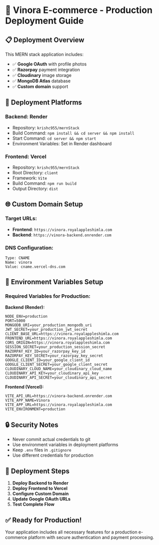 # 🚀 Vinora E-commerce - Production Deployment Guide

## 📋 **Deployment Overview**

This MERN stack application includes:
- ✅ **Google OAuth** with profile photos
- ✅ **Razorpay** payment integration
- ✅ **Cloudinary** image storage
- ✅ **MongoDB Atlas** database
- ✅ **Custom domain** support

## 🔧 **Deployment Platforms**

### **Backend: Render**
- Repository: `krishc955/mernStack`
- Build Command: `npm install && cd server && npm install`
- Start Command: `cd server && npm start`
- Environment Variables: Set in Render dashboard

### **Frontend: Vercel**
- Repository: `krishc955/mernStack`
- Root Directory: `client`
- Framework: `Vite`
- Build Command: `npm run build`
- Output Directory: `dist`

## 🌐 **Custom Domain Setup**

### **Target URLs:**
- **Frontend**: `https://vinora.royalappleshimla.com`
- **Backend**: `https://vinora-backend.onrender.com`

### **DNS Configuration:**
```
Type: CNAME
Name: vinora
Value: cname.vercel-dns.com
```

## 🔑 **Environment Variables Setup**

### **Required Variables for Production:**

**Backend (Render):**
```
NODE_ENV=production
PORT=5000
MONGODB_URI=your_production_mongodb_uri
JWT_SECRET=your_production_jwt_secret
CLIENT_BASE_URL=https://vinora.royalappleshimla.com
FRONTEND_URL=https://vinora.royalappleshimla.com
CORS_ORIGIN=https://vinora.royalappleshimla.com
SESSION_SECRET=your_production_session_secret
RAZORPAY_KEY_ID=your_razorpay_key_id
RAZORPAY_KEY_SECRET=your_razorpay_key_secret
GOOGLE_CLIENT_ID=your_google_client_id
GOOGLE_CLIENT_SECRET=your_google_client_secret
CLOUDINARY_CLOUD_NAME=your_cloudinary_cloud_name
CLOUDINARY_API_KEY=your_cloudinary_api_key
CLOUDINARY_API_SECRET=your_cloudinary_api_secret
```

**Frontend (Vercel):**
```
VITE_API_URL=https://vinora-backend.onrender.com
VITE_APP_NAME=Vinora
VITE_APP_URL=https://vinora.royalappleshimla.com
VITE_ENVIRONMENT=production
```

## 🔒 **Security Notes**

- Never commit actual credentials to git
- Use environment variables in deployment platforms
- Keep `.env` files in `.gitignore`
- Use different credentials for production

## 🚀 **Deployment Steps**

1. **Deploy Backend to Render**
2. **Deploy Frontend to Vercel**
3. **Configure Custom Domain**
4. **Update Google OAuth URLs**
5. **Test Complete Flow**

## ✅ **Ready for Production!**

Your application includes all necessary features for a production e-commerce platform with secure authentication and payment processing.
